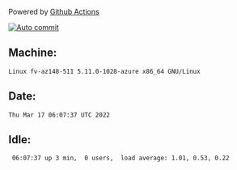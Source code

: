Powered by [Github Actions](https://github.com/features/actions)

[![Auto commit](https://github.com/gyfary/workstation/workflows/Auto%20commit/badge.svg)](https://github.com/gyfary/workstation/actions?query=workflow%3A%22Auto+commit%22)

## Machine:
```
Linux fv-az148-511 5.11.0-1028-azure x86_64 GNU/Linux
```
## Date:
```
Thu Mar 17 06:07:37 UTC 2022
```
## Idle:
```
 06:07:37 up 3 min,  0 users,  load average: 1.01, 0.53, 0.22
```
